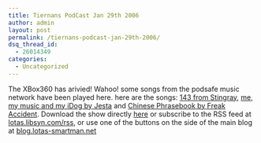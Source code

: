 ```yaml
---
title: Tiernans PodCast Jan 29th 2006
author: admin
layout: post
permalink: /tiernans-podcast-jan-29th-2006/
dsq_thread_id:
  - 26014349
categories:
  - Uncategorized
---
```

The XBox360 has arivied! Wahoo! some songs from the podsafe music network have been played here. here are the songs: [143 from Stingray][1], [me, my music and my iDog by Jesta][2] and [Chinese Phrasebook by Freak Accident][3]. Download the show directly [here][4] or subscribe to the RSS feed at [lotas.libsyn.com/rss][5], or use one of the buttons on the side of the main blog at [blog.lotas-smartman.net][6]

 [1]: http://music.podshow.com/music/listeners/artistdetails.php?BandHash=b2f8252c3ff085bca9d615246ccee7e5
 [2]: http://music.podshow.com/music/listeners/artistdetails.php?BandHash=95fb8608ad538b3e93145c460a53bd4e
 [3]: http://music.podshow.com/music/listeners/artistdetails.php?BandHash=f4fc474e3cf6ea4ed047f551964604c0
 [4]: http://libsyn.com/media/lotas/tiernanspodcast-29012006-01.mp3
 [5]: http://lotas.libsyn.com/rss
 [6]: http://blog.lotas-smartman.net/